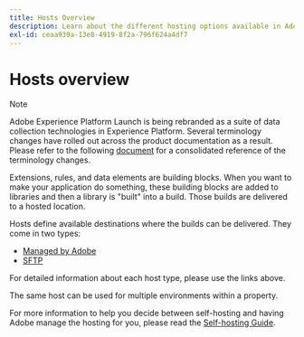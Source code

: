 ```yaml
---
title: Hosts Overview
description: Learn about the different hosting options available in Adobe Experience Platform.
exl-id: ceaa939a-13e8-4919-8f2a-796f624a4df7
---
```

# Hosts overview

>[!NOTE]
>
>Adobe Experience Platform Launch is being rebranded as a suite of data collection technologies in Experience Platform. Several terminology changes have rolled out across the product documentation as a result. Please refer to the following [document](../../../launch-term-updates.md) for a consolidated reference of the terminology changes.

Extensions, rules, and data elements are building blocks. When you want to make your application do something, these building blocks are added to libraries and then a library is "built" into a build. Those builds are delivered to a hosted location.

Hosts define available destinations where the builds can be delivered. They come in two types:

* [Managed by Adobe](./managed-by-adobe-host.md) 
* [SFTP](./sftp-host.md)

For detailed information about each host type, please use the links above.

The same host can be used for multiple environments within a property.

For more information to help you decide between self-hosting and having Adobe manage the hosting for you, please read the [Self-hosting Guide](./self-hosting-libraries.md).
